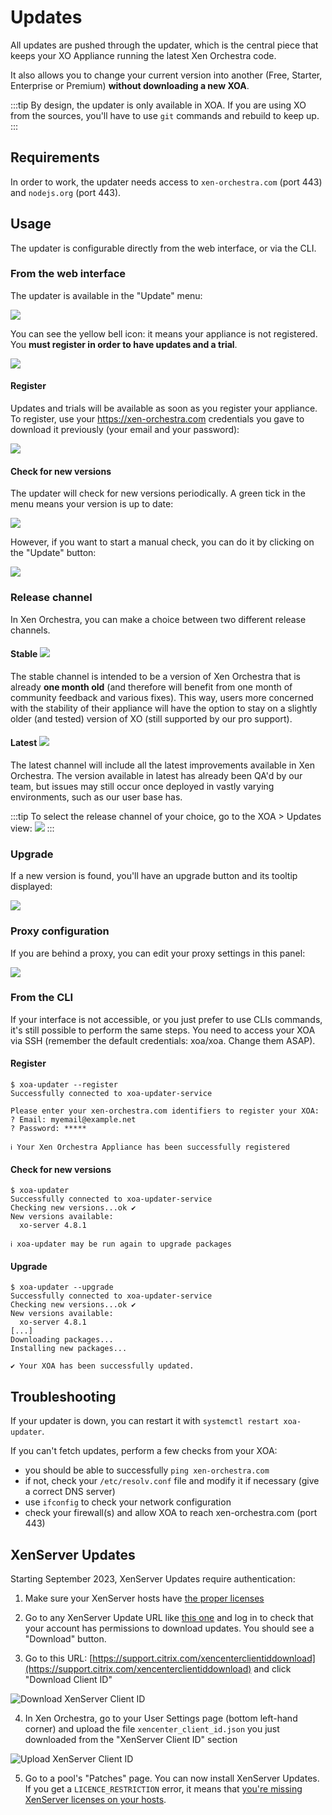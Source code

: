 # Updates

All updates are pushed through the updater, which is the central piece that keeps your XO Appliance running the latest Xen Orchestra code.

It also allows you to change your current version into another (Free, Starter, Enterprise or Premium) **without downloading a new XOA**.

:::tip
By design, the updater is only available in XOA. If you are using XO from the sources, you'll have to use `git` commands and rebuild to keep up.
:::

## Requirements

In order to work, the updater needs access to `xen-orchestra.com` (port 443) and `nodejs.org` (port 443).

## Usage

The updater is configurable directly from the web interface, or via the CLI.

### From the web interface

The updater is available in the "Update" menu:

![](../assets/xo5updatemenu.png)

You can see the yellow bell icon: it means your appliance is not registered. You **must register in order to have updates and a trial**.

![](../assets/xo5updatetooltip.png)

#### Register

Updates and trials will be available as soon as you register your appliance. To register, use your https://xen-orchestra.com credentials you gave to download it previously (your email and your password):

![](../assets/xo5register.png)

#### Check for new versions

The updater will check for new versions periodically. A green tick in the menu means your version is up to date:

![](../assets/xo5updatetooltipok.png)

However, if you want to start a manual check, you can do it by clicking on the "Update" button:

![](../assets/xo5updatebutton.png)

### Release channel

In Xen Orchestra, you can make a choice between two different release channels.

#### Stable ![](https://badgen.net/badge/channel/stable/green)

The stable channel is intended to be a version of Xen Orchestra that is already **one month old** (and therefore will benefit from one month of community feedback and various fixes). This way, users more concerned with the stability of their appliance will have the option to stay on a slightly older (and tested) version of XO (still supported by our pro support).

#### Latest ![](https://badgen.net/badge/channel/latest/yellow)

The latest channel will include all the latest improvements available in Xen Orchestra. The version available in latest has already been QA'd by our team, but issues may still occur once deployed in vastly varying environments, such as our user base has.

:::tip
To select the release channel of your choice, go to the XOA > Updates view:
![](../assets/release-channels.png)
:::

### Upgrade

If a new version is found, you'll have an upgrade button and its tooltip displayed:

![](../assets/xo5updatetooltipneedupdate.png)

### Proxy configuration

If you are behind a proxy, you can edit your proxy settings in this panel:

![](../assets/xo5proxysettings.png)

### From the CLI

If your interface is not accessible, or you just prefer to use CLIs commands, it's still possible to perform the same steps. You need to access your XOA via SSH (remember the default credentials: xoa/xoa. Change them ASAP).

#### Register

```console
$ xoa-updater --register
Successfully connected to xoa-updater-service

Please enter your xen-orchestra.com identifiers to register your XOA:
? Email: myemail@example.net
? Password: *****

ℹ Your Xen Orchestra Appliance has been successfully registered
```

#### Check for new versions

```console
$ xoa-updater
Successfully connected to xoa-updater-service
Checking new versions...ok ✔
New versions available:
  xo-server 4.8.1

ℹ xoa-updater may be run again to upgrade packages
```

#### Upgrade

```console
$ xoa-updater --upgrade
Successfully connected to xoa-updater-service
Checking new versions...ok ✔
New versions available:
  xo-server 4.8.1
[...]
Downloading packages...
Installing new packages...

✔ Your XOA has been successfully updated.
```

## Troubleshooting

If your updater is down, you can restart it with `systemctl restart xoa-updater`.

If you can't fetch updates, perform a few checks from your XOA:

- you should be able to successfully `ping xen-orchestra.com`
- if not, check your `/etc/resolv.conf` file and modify it if necessary (give a correct DNS server)
- use `ifconfig` to check your network configuration
- check your firewall(s) and allow XOA to reach xen-orchestra.com (port 443)

## XenServer Updates

Starting September 2023, XenServer Updates require authentication:

1. Make sure your XenServer hosts have [the proper licenses](https://docs.xenserver.com/en-us/citrix-hypervisor/overview-licensing.html)

2. Go to any XenServer Update URL like [this one](https://support.citrix.com/article/CTX277443/hotfix-xs81e006-for-citrix-hypervisor-81) and log in to check that your account has permissions to download updates. You should see a "Download" button.

3. Go to this URL: [https://support.citrix.com/xencenterclientiddownload](https://support.citrix.com/xencenterclientiddownload) and click "Download Client ID"

![Download XenServer Client ID](../assets/xs-client-id-download.png)

4. In Xen Orchestra, go to your User Settings page (bottom left-hand corner) and upload the file `xencenter_client_id.json` you just downloaded from the "XenServer Client ID" section

![Upload XenServer Client ID](../assets/xs-client-id-upload.png)

5. Go to a pool's "Patches" page. You can now install XenServer Updates. If you get a `LICENCE_RESTRICTION` error, it means that [you're missing XenServer licenses on your hosts](https://docs.xenserver.com/en-us/citrix-hypervisor/overview-licensing.html).

